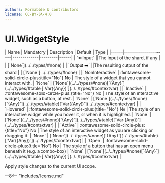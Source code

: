 ```yaml
---
authors: Formabble & contributors
license: CC-BY-SA-4.0
---
```



# UI.WidgetStyle

<div class="sh-parameters" markdown="1">
| Name | Mandatory | Description | Default | Type |
|------|---------------------|-------------|---------|------|
| `⬅️ Input` ||The input of the shard, if any | | [`None`](../../types/#none) |
| `Output ➡️` ||The resulting output of the shard | | [`None`](../../types/#none) |
| `NonInteractive` | :fontawesome-solid-circle-plus:{title="No"} No  | The style of a widget that you cannot interact with. | `None` | [`None`](../../types/#none)[`{Any}`](../../types/#table)[`Var({Any})`](../../types/#contextvar) |
| `Inactive` | :fontawesome-solid-circle-plus:{title="No"} No  | The style of an interactive widget, such as a button, at rest. | `None` | [`None`](../../types/#none)[`{Any}`](../../types/#table)[`Var({Any})`](../../types/#contextvar) |
| `Hovered` | :fontawesome-solid-circle-plus:{title="No"} No  | The style of an interactive widget while you hover it, or when it is highlighted. | `None` | [`None`](../../types/#none)[`{Any}`](../../types/#table)[`Var({Any})`](../../types/#contextvar) |
| `Active` | :fontawesome-solid-circle-plus:{title="No"} No  | The style of an interactive widget as you are clicking or dragging it. | `None` | [`None`](../../types/#none)[`{Any}`](../../types/#table)[`Var({Any})`](../../types/#contextvar) |
| `Open` | :fontawesome-solid-circle-plus:{title="No"} No  | The style of a button that has an open menu beneath it (e.g. a combo-box) | `None` | [`None`](../../types/#none)[`{Any}`](../../types/#table)[`Var({Any})`](../../types/#contextvar) |

</div>

Apply style changes to the current UI scope.

--8<-- "includes/license.md"

